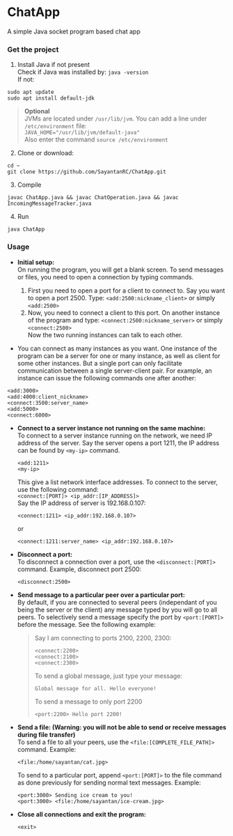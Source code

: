 # ChatApp
A simple Java socket program based chat app  

### Get the project
1. Install Java if not present  
Check if Java was installed by: `java -version`  
If not:  
```
sudo apt update  
sudo apt install default-jdk  
```
> <b>Optional</b>  
> JVMs are located under `/usr/lib/jvm`. You can add a line under `/etc/environment` file:  
> `JAVA_HOME="/usr/lib/jvm/default-java"`  
> Also enter the command `source /etc/environment`  

2. Clone or download:  
```
cd ~
git clone https://github.com/SayantanRC/ChatApp.git  
```

3. Compile  
```
javac ChatApp.java && javac ChatOperation.java && javac IncomingMessageTracker.java
```

4. Run
```
java ChatApp
```

### Usage

- <b>Initial setup:</b>  
  On running the program, you will get a blank screen. To send messages or files, you need to open a connection by typing commands.  
  1. First you need to open a port for a client to connect to. Say you want to open a port 2500. Type:
  `<add:2500:nickname_client>` or simply `<add:2500>`  
  2. Now, you need to connect a client to this port. On another instance of the program and type:
  `<connect:2500:nickname_server>` or simply `<connect:2500>`  
  Now the two running instances can talk to each other.  
  
- You can connect as many instances as you want. One instance of the program can be a server for one or many instance, as well as client for some other instances. But a single port can only facilitate communication between a single server-client pair. For example, an instance can issue the following commands one after another:
```
<add:3000>  
<add:4000:client_nickname>  
<connect:3500:server_name>  
<add:5000>
<connect:6000>
```

- <b>Connect to a server instance not running on the same machine:</b>  
  To connect to a server instance running on the network, we need IP address of the server. Say the server opens a port 1211, the IP address can be found by `<my-ip>` command.  
  ```
  <add:1211>  
  <my-ip>  
  ```
  This give a list network interface addresses. To connect to the server, use the following command:  
  `<connect:[PORT]> <ip_addr:[IP_ADDRESS]>`  
  Say the IP address of server is 192.168.0.107:
  ```
  <connect:1211> <ip_addr:192.168.0.107>
  ```
  or  
  ```
  <connect:1211:server_name> <ip_addr:192.168.0.107>  
  ```
  
- <b>Disconnect a port:</b>  
  To disconnect a connection over a port, use the `<disconnect:[PORT]>` command. Example, disconnect port 2500:
  ```
  <disconnect:2500>  
  ```
  
- <b>Send message to a particular peer over a particular port:</b>  
  By default, if you are connected to several peers (independant of you being the server or the client) any message typed by you will go to all peers. To selectively send a message specify the port by `<port:[PORT]>` before the message. See the following example:  
  > Say I am connecting to ports 2100, 2200, 2300:  
  > ```
  > <connect:2200>  
  > <connect:2100>  
  > <connect:2300>  
  > ```
  > To send a global message, just type your message:
  > ```
  > Global message for all. Hello everyone!  
  > ```
  > To send a message to only port 2200  
  > ```
  > <port:2200> Hello port 2200!
  > ```

- <b>Send a file: (Warning: you will not be able to send or receive messages during file transfer)</b>  
  To send a file to all your peers, use the `<file:[COMPLETE_FILE_PATH]>` command. Example:
  ```
  <file:/home/sayantan/cat.jpg>
  ```
  To send to a particular port, append `<port:[PORT]>` to the file command as done previously for sending normal text messages. Example:
  ```
  <port:3000> Sending ice cream to you!  
  <port:3000> <file:/home/sayantan/ice-cream.jpg>  
  ```
  
- <b>Close all connections and exit the program:</b>  
  ```
  <exit>
  ```
